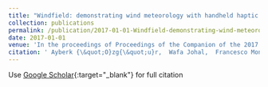 ```yaml
---
title: "Windfield: demonstrating wind meteorology with handheld haptic robots"
collection: publications
permalink: /publication/2017-01-01-Windfield-demonstrating-wind-meteorology-with-handheld-haptic-robots
date: 2017-01-01
venue: 'In the proceedings of Proceedings of the Companion of the 2017 ACM/IEEE International Conference on Human-Robot Interaction'
citation: ' Ayberk {\&quot;O}zg{\&quot;u}r,  Wafa Johal,  Francesco Mondada,  Pierre Dillenbourg, &quot;Windfield: demonstrating wind meteorology with handheld haptic robots.&quot; In the proceedings of Proceedings of the Companion of the 2017 ACM/IEEE International Conference on Human-Robot Interaction, 2017.'
---
```

Use [Google Scholar](https://scholar.google.com/scholar?q=Windfield:+demonstrating+wind+meteorology+with+handheld+haptic+robots){:target="_blank"} for full citation